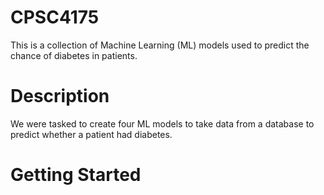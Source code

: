 # CPSC4175
This is a collection of Machine Learning (ML) models used to predict the chance of diabetes in patients.
# Description
We were tasked to create four ML models to take data from a database to predict whether a patient had diabetes. 
#  Getting Started
